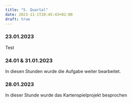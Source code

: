 ```yaml
---
title: "5. Quartal"
date: 2023-11-1T20:45:43+02:00
draft: true
---
```


### 23.01.2023

Test

### 24.01 & 31.01.2023

In diesen Stunden wurde die Aufgabe weiter bearbeitet.

### 28.01.2023

In dieser Stunde wurde das Kartenspielprojekt besprochen

